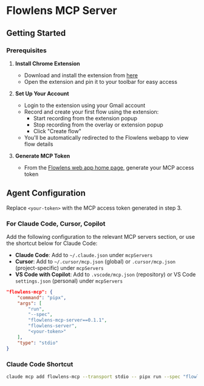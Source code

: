 # Flowlens MCP Server

## Getting Started

### Prerequisites

1. **Install Chrome Extension**
   - Download and install the extension from [here](https://magentic.github.io/magentic_tab_recorder/)
   - Open the extension and pin it to your toolbar for easy access

2. **Set Up Your Account**
   - Login to the extension using your Gmail account
   - Record and create your first flow using the extension:
     - Start recording from the extension popup
     - Stop recording from the overlay or extension popup
     - Click "Create flow"
   - You'll be automatically redirected to the Flowlens webapp to view flow details

3. **Generate MCP Token**
   - From the [Flowlens web app home page](https://flowlens.magentic.ai), generate your MCP access token

## Agent Configuration

Replace `<your-token>` with the MCP access token generated in step 3.

### For Claude Code, Cursor, Copilot

Add the following configuration to the relevant MCP servers section, or use the shortcut below for Claude Code:

- **Claude Code**: Add to `~/.claude.json` under `mcpServers`
- **Cursor**: Add to `~/.cursor/mcp.json` (global) or `.cursor/mcp.json` (project-specific) under `mcpServers`
- **VS Code with Copilot**: Add to `.vscode/mcp.json` (repository) or VS Code `settings.json` (personal) under `mcpServers`

```json
"flowlens-mcp": {
    "command": "pipx",
    "args": [
        "run",
        "--spec",
        "flowlens-mcp-server==0.1.1",
        "flowlens-server",
        "<your-token>"
    ],
    "type": "stdio"
}
```

### Claude Code Shortcut

```bash
claude mcp add flowlens-mcp --transport stdio -- pipx run --spec "flowlens-mcp-server==0.1.1" flowlens-server <your-token>
```